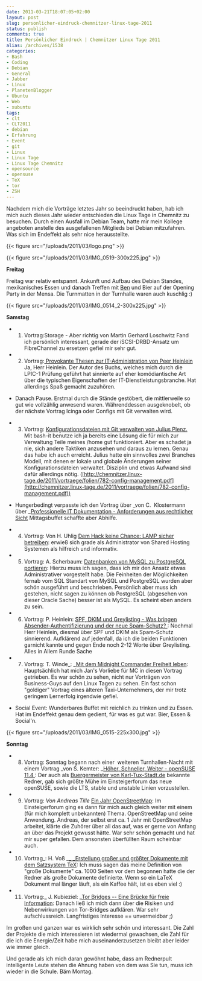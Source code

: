 ```yaml
---
date: 2011-03-21T18:07:05+02:00
layout: post
slug: personlicher-eindruck-chemnitzer-linux-tage-2011
status: publish
comments: true
title: Persönlicher Eindruck | Chemnitzer Linux Tage 2011
alias: /archives/1538
categories:
- Bash
- Coding
- Debian
- General
- Jabber
- Linux
- PlanetenBlogger
- Ubuntu
- Web
- xubuntu
tags:
- clt
- CLT2011
- debian
- Erfahrung
- Event
- git
- Linux
- Linux Tage
- Linux Tage Chemnitz
- opensource
- opensuse
- TeX
- tor
- ZSH
---
```


Nachdem mich die Vorträge letztes Jahr so beeindruckt haben, hab ich mich auch dieses Jahr wieder entschieden die Linux Tage in Chemnitz zu besuchen. Durch einen Ausfall im Debian Team, hatte mir mein Kollege angeboten anstelle des ausgefallenen Mitglieds bei Debian mitzufahren. Was sich im Endeffekt als sehr nice herausstellte.

{{< figure src="/uploads/2011/03/logo.png" >}}

{{< figure src="/uploads/2011/03/IMG_0519-300x225.jpg" >}}



**Freitag**

Freitag war relativ entspannt. Ankunft und Aufbau des Debian Standes, mexikanisches Essen und danach Treffen mit [Ben](http://zeroathome.de/) und Bier auf der Opening Party in der Mensa. Die Turnmatten in der Turnhalle waren auch kuschlig :)

{{< figure src="/uploads/2011/03/IMG_0514_2-300x225.jpg" >}}

**Samstag**


  * 1. Vortrag:Storage - Aber richtig von Martin Gerhard Loschwitz Fand ich persönlich interessant, gerade der iSCSI-DRBD-Ansatz um FibreChannel zu ersetzen gefiel mir sehr gut.

	
  * 2. Vortrag:[ Provokante Thesen zur IT-Administration von Peer Heinlein](http://chemnitzer.linux-tage.de/2011/vortraege/745) Ja, Herr Heinlein. Der Autor des Buchs, welches mich durch die LPIC-1 Prüfung geführt hat sinnierte auf eher komödiantische Art über die typischen Eigenschaften der IT-Dienstleistungsbranche. Hat allerdings Spaß gemacht zuzuhören.

	
  * Danach Pause. Erstmal durch die Stände gestöbert, die mittlerweile so gut wie vollzählig anwesend waren. Währenddessen ausgeknobelt, ob der nächste Vortrag Icinga oder Configs mit Git verwalten wird.

	
  * 3. Vortrag: [Konfigurationsdateien mit Git verwalten von Julius Plenz.](http://chemnitzer.linux-tage.de/2011/vortraege/782) Mit bash-it benutze ich ja bereits eine Lösung die für mich zur Verwaltung Teile meines /home gut funktioniert. Aber es schadet ja nie, sich andere Taktiken anzusehen und daraus zu lernen. Genau das habe ich auch erreicht. Julius hatte ein sinnvolles zwei Branches Modell, mit denen er lokale und globale Änderungen seiner Konfigurationsdateien verwaltet. Disziplin und etwas Aufwand sind dafür allerdings nötig. ([http://chemnitzer.linux-tage.de/2011/vortraege/folien/782-config-management.pdf](http://chemnitzer.linux-tage.de/2011/vortraege/folien/782-config-management.pdf))

	
  * Hungerbedingt verpasste ich den Vortrag über _von C.  Klostermann über _[Professionelle IT Dokumentation - Anforderungen aus rechtlicher Sicht](http://chemnitzer.linux-tage.de/2011/vortraege/626) Mittagsbuffet schaffte aber Abhilfe.

	
  * 4. Vortrag: Von H. Uhlig [Dem Hack keine Chance: LAMP sicher betreiben](http://chemnitzer.linux-tage.de/2011/vortraege/736): erwieß sich grade als Administrator von Shared Hosting Systemen als hilfreich und informativ.

	
  * 5. Vortrag: A. Scherbaum: [Datenbanken von MySQL zu PostgreSQL portieren](http://chemnitzer.linux-tage.de/2011/vortraege/635): Hierzu muss ich sagen, dass ich mir den Ansatz etwas Administrativer vorgestellt habe. Die Feinheiten der Möglichkeiten fernab vom SQL Standart von MySQL und PostgreSQL wurden aber schön ausgeführt und beschrieben. Persönlich aber muss ich gestehen, nicht sagen zu können ob PostgreSQL (abgesehen von dieser Oracle Sache) besser ist als MySQL. Es scheint eben anders zu sein.

	
  * 6. Vortrag: P. Heinlein: [SPF, DKIM und Greylisting - Was bringen Absender-Authentifizierung und der neue Spam-Schutz? ](http://chemnitzer.linux-tage.de/2011/vortraege/742): Nochmal Herr Heinlein, diesmal über SPF und DKIM als Spam-Schutz sinnierend. Aufklärend auf jedenfall, da ich die beiden Funktionen garnicht kannte und gegen Ende noch 2-12 Worte über Greylisting. Alles in Allem Runde Sache

	
  * 7. Vortrag: T. Winde_: _[Mit dem Midnight Commander Freiheit leben](http://chemnitzer.linux-tage.de/2011/vortraege/750): Hauptsächlich hat mich Jan's Vorliebe für MC in diesen Vortrag getrieben. Es war schön zu sehen, nicht nur Vorträgen von Business-Guys auf den Linux Tagen zu sehen. Ein fast schon "goldiger" Vortrag eines älteren Taxi-Unternehmers, der mir trotz geringem Lernerfolg irgendwie gefiel.

	
  * Social Event: Wunderbares Buffet mit reichlich zu trinken und zu Essen. Hat im Endeffekt genau dem gedient, für was es gut war. Bier, Essen & Social'n.




{{< figure src="/uploads/2011/03/IMG_0515-225x300.jpg" >}}

**Sonntag**



	
  * 8. Vortrag: Sonntag begann nach einer  weiteren Turnhallen-Nacht mit einem Vortrag _von S. Kemter: _[Höher, Schneller, Weiter - openSUSE 11.4 ](http://chemnitzer.linux-tage.de/2011/vortraege/690): Der auch als [Buergermeister von Karl-Tux-Stadt.de](http://karl-tux-stadt.de/ktuxs/) bekannte Redner, gab sich größte Mühe im Einsteigerforum das neue openSUSE, sowie die LTS, stable und unstable Linien vorzustellen.

	
  * 9. Vortrag: _Von Andreas Tille_ [Ein Jahr OpenStreetMap](http://chemnitzer.linux-tage.de/2011/vortraege/636): Im Einsteigerforum ging es dann für mich auch gleich weiter mit einem (für mich komplett unbekannten) Thema. OpenStreetMap und seine Anwendung. Andreas, der selbst erst ca. 1 Jahr mit OpenStreetMap arbeitet, klärte die Zuhörer über all das auf, was er gerne von Anfang an über das Projekt gewusst hätte. War sehr schön gemacht und hat mir super gefallen. Dem ansonsten überfüllten Raum scheinbar auch.

	
  * 10. Vortrag_: H. Voß _[_ _Erstellung großer und größter Dokumente mit dem Satzsystem TeX](http://chemnitzer.linux-tage.de/2011/vortraege/720): Ich muss sagen das meine Definition von "große Dokumente" ca. 1000 Seiten vor dem begonnen hatte die der Redner als große Dokumente definierte. Wenn so ein LaTeX Dokument mal länger läuft, als ein Kaffee hält, ist es eben viel :)

	
  * 11. Vortrag:_ J. Kubieziel: _[Tor Bridges -- Eine Brücke für freie Information](http://chemnitzer.linux-tage.de/2011/vortraege/796): Danach ließ ich mich dann über die Risiken und Nebenwirkungen von Tor-Bridges aufklären. War sehr aufschlussreich. Langfristiges Interesse == unvermeidbar ;)

	

Im großen und ganzen war es wirklich sehr schön und interessant. Die Zahl der Projekte die mich interessieren ist wiedermal gewachsen, die Zahl für die ich die Energie/Zeit habe mich auseinanderzusetzen bleibt aber leider wie immer gleich.

Und gerade als ich mich daran gewöhnt habe, dass am Rednerpult intelligente Leute stehen die Ahnung haben von dem was Sie tun, muss ich wieder in die Schule. Bäm Montag.
